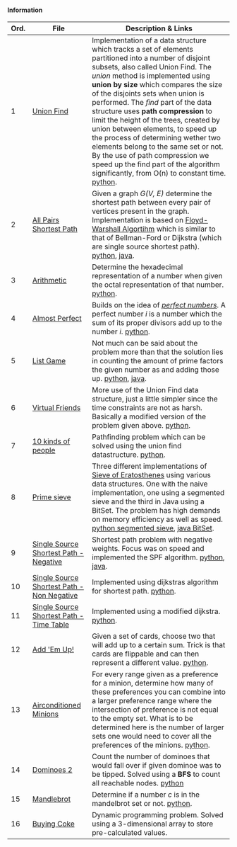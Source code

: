 #### Information
| Ord. | File                                                                                                                                   | Description & Links                                                                                                                                                                                                                                                                                                                                                                                                                                                                                                                                                                                                                                                                                                         |
| ---- | -------------------------------------------------------------------------------------------------------------------------------------- | --------------------------------------------------------------------------------------------------------------------------------------------------------------------------------------------------------------------------------------------------------------------------------------------------------------------------------------------------------------------------------------------------------------------------------------------------------------------------------------------------------------------------------------------------------------------------------------------------------------------------------------------------------------------------------------------------------------------------- |
| 1    | [Union Find](https://open.kattis.com/problems/unionfind)                                                                               | Implementation of a data structure which tracks a set of elements partitioned into a number of disjoint subsets, also called Union Find. The *union* method is implemented using **union by size** which compares the size of the disjoints sets when union is performed. The *find* part of the data structure uses **path compression** to limit the height of the trees, created by union between elements, to speed up the process of determining wether two elements belong to the same set or not. By the use of path compression we speed up the find part of the algorithm significantly, from O(n) to constant time. [python](https://github.com/fr3632ho/various/blob/master/src/medium/union-find/unionfind.py). |
| 2    | [All Pairs Shortest Path](https://open.kattis.com/problems/allpairspath)                                                               | Given a graph *G(V, E)* determine the shortest path between every pair of vertices present in the graph. Implementation is based on [Floyd-Warshall Algortihm](https://brilliant.org/wiki/floyd-warshall-algorithm) which is similar to that of Bellman-Ford or Dijkstra (which are single source shortest path). [python](https://github.com/fr3632ho/various/blob/master/all-pairs-path/all_pairs_path.py), [java](https://github.com/fr3632ho/various/blob/master/all-pairs-path/AllPairsPath.java).                                                                                                                                                                                               |
| 3    | [Arithmetic](https://open.kattis.com/problems/arithmetic)                                                                              | Determine the hexadecimal representation of a number when given the octal representation of that number. [python](https://github.com/fr3632ho/various/blob/master/arithmetic/arithmetic.py).                                                                                                                                                                                                                                                                                                                                                                                                                                                                                                                     |
| 4    | [Almost Perfect](https://open.kattis.com/problems/almostperfect)                                                                       | Builds on the idea of [*perfect numbers*](https://www.wikiwand.com/en/Perfect_number). A perfect number *i* is a number which the sum of its proper divisors add up to the number *i*. [python](https://github.com/fr3632ho/various/tree/master/almost-perfect).                                                                                                                                                                                                                                                                                                                                                                                                                                                 |
| 5    | [List Game](https://open.kattis.com/problems/listgame)                                                                                 | Not much can be said about the problem more than that the solution lies in counting the amount of prime factors the given number as and adding those up. [python](https://github.com/fr3632ho/various/blob/master/list-game/list_game.py), [java](https://github.com/fr3632ho/various/blob/master/list-game/ListGame.java).                                                                                                                                                                                                                                                                                                                                                                           |
| 6    | [Virtual Friends](https://open.kattis.com/problems/virtualfriends)                                                                     | More use of the Union Find data structure, just a little simpler since the time constraints are not as harsh. Basically a modified version of the problem given above.  [python](https://github.com/fr3632ho/various/blob/master/virtual-friends/virtual_friends.py).                                                                                                                                                                                                                                                                                                                                                                                                                                            |
| 7    | [10 kinds of people](https://open.kattis.com/problems/10kindsofpeople)                                                                 | Pathfinding problem which can be solved using the union find datastructure.  [python](https://github.com/fr3632ho/various/blob/master/10-kinds-of-people/10_kinds_of_people.py).                                                                                                                                                                                                                                                                                                                                                                                                                                                                                                                                 |
| 8    | [Prime sieve](https://open.kattis.com/problems/primesieve)                                                                             | Three different implementations of [Sieve of Eratosthenes](https://www.wikiwand.com/en/Sieve_of_Eratosthenes) using various data structures. One with the naive implementation, one using a segmented sieve and the third in Java using a BitSet. The problem has high demands on memory efficiency as well as speed. [python segmented sieve](https://github.com/fr3632ho/kattis/blob/master/prime-sieve/sieve_two.py), [java BitSet](https://github.com/fr3632ho/various/blob/master/prime-sieve/Sieve.java).                                                                                                                                                                                            |
| 9    | [Single Source Shortest Path - Negative](https://open.kattis.com/problems/shortestpath3)                                               | Shortest path problem with negative weights. Focus was on speed and implemented the SPF algorithm. [python](https://github.com/fr3632ho/various/blob/master/src/medium/shortest-path/neg/sss_path_neg.py), [java](https://github.com/fr3632ho/various/blob/master/src/medium/SSS-path/neg/SPFA.java).                                                                                                                                                                                                                                                                                                                                                                                                                            |
| 10   | [Single Source Shortest Path - Non Negative](https://open.kattis.com/problems/shortestpath1)                                           | Implemented using dijkstras algorithm for shortest path. [python](https://github.com/fr3632ho/various/blob/master/src/medium/shortest-path/non-neg/sss_path.py).                                                                                                                                                                                                                                                                                                                                                                                                                                                                                                                                                                 |
| 11   | [Single Source Shortest Path - Time Table](https://open.kattis.com/problems/shortestpath2)                                             | Implemented using a modified dijkstra. [python](https://github.com/fr3632ho/various/blob/master/src/medium/shortest-path/time-table/sss_path_table.py).                                                                                                                                                                                                                                                                                                                                                                                                                                                                                                                                                                          |
| 12   | [Add 'Em Up!](https://open.kattis.com/problems/addemup)                                                                                | Given a set of cards, choose two that will add up to a certain sum. Trick is that cards are flippable and can then represent a different value. [python](https://github.com/fr3632ho/various/blob/master/src/medium/add-em-up/add_em_up.py).                                                                                                                                                                                                                                                                                                                                                                                                                                                                                |
| 13   | [Airconditioned Minions](https://open.kattis.com/problems/airconditioned)                                                              | For every range given as a preference for a minion, determine how many of these preferences you can combine into a larger preference range where the intersection of preference is not equal to the empty set. What is to be determined here is the number of larger sets one would need to cover all the preferences of the minions. [python](https://github.com/fr3632ho/various/blob/master/src/medium/air-conditioned-minions/AC_minions.py).                                                                                                                                                                                                                                                                           |
| 14   | [Dominoes 2](https://open.kattis.com/problems/dominoes2)                                                                               | Count the number of dominoes that would fall over if given dominoe was to be tipped. Solved using a **BFS** to count all reachable nodes. [python](https://github.com/fr3632ho/various/blob/master/src/medium/dominoes-2/dominoes_2.py)                                                                                                                                                                                                                                                                                                                                                                                                                                                                                     |
| 15   | [Mandlebrot](https://open.kattis.com/problems/mandelbrot)                                                                              | Determine if a number *c* is in the mandelbrot set or not. [python](https://github.com/fr3632ho/various/blob/master/src/medium/mandelbrot/mandelbrot.py).                                                                                                                                                                                                                                                                                                                                                                                                                                                                                                                                                                   |
| 16   | [Buying Coke](https://github.com/fr3632ho/kattis/blob/master/buying-coke/buying_coke.py)                                               | Dynamic programming problem. Solved using a 3-dimensional array to store pre-calculated values.                                                                                                                                                                                                                                                                                                                                                                                                                                                                                                                                                                                                                             |

